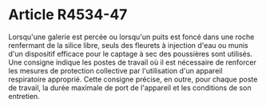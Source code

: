# Article R4534-47

  
Lorsqu'une galerie est percée ou lorsqu'un puits est foncé dans une roche renfermant de la silice libre, seuls des fleurets à injection d'eau ou munis d'un dispositif efficace pour le captage à sec des poussières sont utilisés.   
Une consigne indique les postes de travail où il est nécessaire de renforcer les mesures de protection collective par l'utilisation d'un appareil respiratoire approprié. Cette consigne précise, en outre, pour chaque poste de travail, la durée maximale de port de l'appareil et les conditions de son entretien.